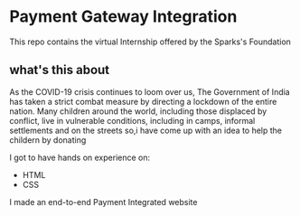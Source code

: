 # Payment Gateway Integration
This repo contains the virtual Internship offered by the Sparks's Foundation
## what's this about
As the COVID-19 crisis continues to loom over us, The Government of India has taken a strict combat measure by directing a lockdown of the entire nation.
Many children around the world, including those displaced by conflict, live in vulnerable conditions, including in camps, informal settlements and on the streets
so,i have come up with an idea to help the childern by donating

I got to have hands on experience on:

* HTML
* CSS

I made an end-to-end Payment Integrated website
